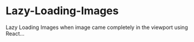 # Lazy-Loading-Images 
Lazy Loading Images when image came completely in the viewport using React...

